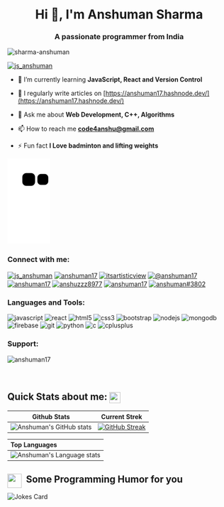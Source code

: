 <h1 align="center">Hi 👋, I'm Anshuman Sharma</h1>
<h3 align="center">A passionate programmer from India</h3>

<p align="left"> <img src="https://komarev.com/ghpvc/?username=sharma-anshuman&label=Profile%20views&color=0e75b6&style=flat" alt="sharma-anshuman" /> </p>

<p align="left"> <a href="https://twitter.com/js_anshuman" target="blank"><img src="https://img.shields.io/twitter/follow/js_anshuman?logo=twitter&style=for-the-badge" alt="js_anshuman" /></a> </p>

- 🌱 I’m currently learning **JavaScript, React and Version Control**

- 📝 I regularly write articles on [https://anshuman17.hashnode.dev/](https://anshuman17.hashnode.dev/)

- 💬 Ask me about **Web Development, C++, Algorithms**

- 📫 How to reach me **code4anshu@gmail.com**

- ⚡ Fun fact **I Love badminton and lifting weights**

![snake gif](https://github.com/sharma-anshuman/sharma-anshuman/blob/output/github-contribution-grid-snake.svg)


<h3 align="left">Connect with me:</h3>
<p align="left">
<a href="https://twitter.com/js_anshuman" target="blank"><img align="center" src="https://img.icons8.com/?size=512&id=5MQ0gPAYYx7a&format=png" alt="js_anshuman" height="40" width="40" /></a>
<a href="https://linkedin.com/in/anshuman17" target="blank"><img align="center" src="https://img.icons8.com/?size=512&id=xuvGCOXi8Wyg&format=png" alt="anshuman17" height="40" width="40" /></a>
<a href="https://instagram.com/itsartisticview" target="blank"><img align="center" src="https://img.icons8.com/?size=512&id=32323&format=png" alt="itsartisticview" height="40" width="40" /></a>
<a href="https://anshuman17.hashnode.dev/" target="blank"><img align="center" src="https://img.icons8.com/?size=512&id=HnB8zGOh5xgd&format=png" alt="@anshuman17" height="40" width="40" /></a>
<a href="https://www.codechef.com/users/anshuman17" target="blank"><img align="center" src="https://img.icons8.com/?size=512&id=LnZMjt9rZC3d&format=png" alt="anshuman17" height="40" width="40" /></a>
<a href="https://www.hackerrank.com/anshuzzz8977" target="blank"><img align="center" src="https://img.icons8.com/?size=512&id=h5EUmNCXhSH0&format=png" alt="anshuzzz8977" height="40" width="40" /></a>
<a href="https://www.leetcode.com/anshuman17" target="blank"><img align="center" src="https://img.icons8.com/?size=512&id=wDGo581Ea5Nf&format=png" alt="anshuman17" height="40" width="40" /></a>
<a href="https://discord.gg/anshuman#3802" target="blank"><img align="center" src="https://www.svgrepo.com/show/353655/discord-icon.svg" alt="anshuman#3802" height="40" width="40" /></a>
</p>

<h3 align="left">Languages and Tools:</h3>
<p align="left"> 
 <a rel="noreferrer"> <img src="https://img.icons8.com/?size=512&id=108784&format=png" alt="javascript" width="40" height="40"/> </a>
 <a rel="noreferrer"> <img src="https://img.icons8.com/?size=512&id=NfbyHexzVEDk&format=png" alt="react" width="40" height="40"/> </a>
 <a rel="noreferrer"> <img src="https://img.icons8.com/?size=512&id=20909&format=png" alt="html5" width="40" height="40"/> </a>
 <a rel="noreferrer"> <img src="https://img.icons8.com/?size=512&id=21278&format=png" alt="css3" width="40" height="40"/> </a>
 <a rel="noreferrer"> <img src="https://img.icons8.com/?size=512&id=84710&format=png" alt="bootstrap" width="40" height="40"/> </a>
 <a rel="noreferrer"> <img src="https://img.icons8.com/?size=512&id=54087&format=png" alt="nodejs" width="40" height="40"/> </a>
 <a rel="noreferrer"> <img src="https://img.icons8.com/?size=512&id=74402&format=png" alt="mongodb" width="40" height="40"/> </a>
 <a rel="noreferrer"> <img src="https://img.icons8.com/?size=512&id=62452&format=png" alt="firebase" width="40" height="40"/> </a>
 <a rel="noreferrer"> <img src="https://img.icons8.com/?size=512&id=20906&format=png" alt="git" width="40" height="40"/> </a>
 <a rel="noreferrer"> <img src="https://img.icons8.com/?size=512&id=13441&format=png" alt="python" width="40" height="40"/> </a>
 <a rel="noreferrer"> <img src="https://img.icons8.com/?size=512&id=40670&format=png" alt="c" width="40" height="40"/> </a>
 <a rel="noreferrer"> <img src="https://img.icons8.com/?size=512&id=40669&format=png" alt="cplusplus" width="40" height="40"/> </a>
</p>

<h3 align="left">Support:</h3>
<p><a href="https://www.buymeacoffee.com/anshuman17"> <img align="left" src="https://cdn.buymeacoffee.com/buttons/v2/default-yellow.png" height="50" width="210" alt="anshuman17" /></a></p><br><br><br>

<!-- [![Top Langs](https://github-readme-stats.vercel.app/api/top-langs/?username=sharma-anshuman&layout=compact)](https://github.com/sharma-anshuman/github-readme-stats&theme=transparent)

![Anshuman's GitHub stats](https://github-readme-stats.vercel.app/api?username=sharma-anshuman&show_icons=true&theme=transparent) -->

 <h2>Quick Stats about me: <img src='https://raw.githubusercontent.com/rahulbanerjee26/githubProfileReadmeGenerator/main/gifs/github.gif' width='25px' height="25px" align="center"></h2>

  | Github Stats | Current Strek  |
| --- | --- |
| ![Anshuman's GitHub stats](https://github-readme-stats.vercel.app/api?username=sharma-anshuman&show_icons=true&theme=tokyonight) | [![GitHub Streak](https://github-readme-streak-stats.herokuapp.com?user=sharma-anshuman&theme=tokyonight)](https://git.io/streak-stats) |


<!-- Theme color -->
<!-- dark, radical, merko, gruvbox, tokyonight, onedark, cobalt, synthwave, highcontrast, dracula -->

| Top Languages |
| :--- |
| <img height=200 width=350 src="https://github-readme-stats.vercel.app/api/top-langs?username=sharma-anshuman&show_icons=true&theme=cobalt" alt="Anshuman's Language stats" /> |

<div aling="left">
  
<h2>&nbsp; Some Programming Humor for you <img align ='left' src='https://raw.githubusercontent.com/rahulbanerjee26/githubProfileReadmeGenerator/main/gifs/winkFace.gif' width = '32px' height= '32px'></h2>
 
![Jokes Card](https://readme-jokes.vercel.app/api?theme=tokyonight)
  </div>
